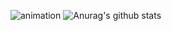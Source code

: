 
![animation](https://media1.giphy.com/media/fW4vIMBHJYYS9bz3vm/giphy.gif)
![Anurag's github stats](https://github-readme-stats.vercel.app/api?username=andynarf&show_icons=true)

